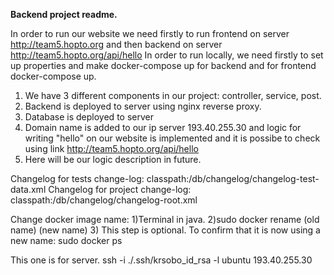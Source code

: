 **Backend project readme.** 

In order to run our website we need firstly to run frontend on server http://team5.hopto.org and then backend on server http://team5.hopto.org/api/hello
In order to run locally, we need firstly to set up properties and make docker-compose up for backend and for frontend docker-compose up.

1. We have 3 different components in our project: controller, service, post.
2. Backend is deployed to server using nginx reverse proxy.
3. Database is deployed to server
4. Domain name is added to our ip server 193.40.255.30 and logic for writing "hello" on our website is implemented and it is possibe to check using link http://team5.hopto.org/api/hello
5. Here will be our logic description in future.

Changelog for tests change-log: classpath:/db/changelog/changelog-test-data.xml
Changelog for project change-log: classpath:/db/changelog/changelog-root.xml

Change docker image name:
1)Terminal in java.
2)sudo docker rename (old name) (new name)
3) This step is optional. To confirm that it is now using a new name: sudo docker ps

This one is for server.
ssh -i ./.ssh/krsobo_id_rsa -l ubuntu 193.40.255.30